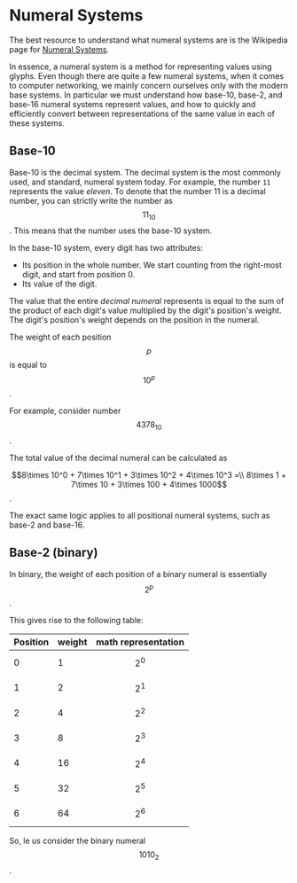 # Numeral Systems

The best resource to understand what numeral systems are is the Wikipedia page for [Numeral Systems](https://en.wikipedia.org/wiki/Numeral_system).

In essence, a numeral system is a method for representing values using glyphs. Even though there are quite a few numeral systems, when it comes to computer networking, we mainly concern ourselves only with the modern base systems. In particular we must understand how base-10, base-2, and base-16 numeral systems represent values, and how to quickly and efficiently convert between representations of the same value in each of these systems.

## Base-10

Base-10 is the decimal system. The decimal system is the most commonly used, and standard, numeral system today. For example, the number `11` represents the value _eleven_. To denote that the number 11 is a decimal number, you can strictly write the number as <span>$$ 11_{10} $$</span>. This means that the number uses the base-10 system.

In the base-10 system, every digit has two attributes:

* Its position in the whole number. We start counting from the right-most digit, and start from position 0.
* Its value of the digit.

The value that the entire _decimal numeral_ represents is equal to the sum of the product of each digit's value multiplied by the digit's position's weight. The digit's position's weight depends on the position in the numeral.

The weight of each position <span>$$ p $$</span> is equal to <span>$$ 10^p $$</span>.

For example, consider number <span>$$ 4378_{10} $$</span>.

The total value of the decimal numeral can be calculated as <div>$$8\times 10^0 + 7\times 10^1 + 3\times 10^2 + 4\times 10^3 =\\
8\times 1 + 7\times 10 + 3\times 100 + 4\times 1000$$</div>.

The exact same logic applies to all positional numeral systems, such as base-2 and base-16.

## Base-2 (binary)

In binary, the weight of each position of a binary numeral is essentially <span>$$ 2^p $$</span>.

This gives rise to the following table:


| Position  | weight | math representation   |
| --------- | ------ | --------------------- |
| 0         | 1      | <span>$$2^0$$</span>  |
| 1         | 2      | <span>$$2^1$$</span>  |
| 2         | 4      | <span>$$2^2$$</span>  |
| 3         | 8      | <span>$$2^3$$</span>  |
| 4         | 16     | <span>$$2^4$$</span>  |
| 5         | 32     | <span>$$2^5$$</span>  |
| 6         | 64     | <span>$$2^6$$</span>  |

So, le us consider the binary numeral <span>$$1010_2$$</span>.
